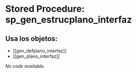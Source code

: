 # Stored Procedure: sp_gen_estrucplano_interfaz

## Usa los objetos:
- [[gen_defplano_interfaz]]
- [[gen_plano_interfaz]]

*No code available.*
